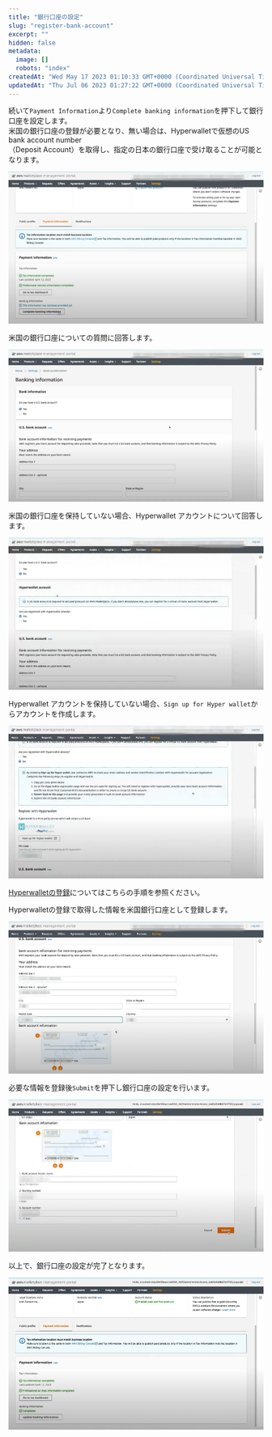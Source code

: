 ```yaml
---
title: "銀行口座の設定"
slug: "register-bank-account"
excerpt: ""
hidden: false
metadata: 
  image: []
  robots: "index"
createdAt: "Wed May 17 2023 01:10:33 GMT+0000 (Coordinated Universal Time)"
updatedAt: "Thu Jul 06 2023 01:27:22 GMT+0000 (Coordinated Universal Time)"
---
```

続いて`Payment Information`より`Complete banking information`を押下して銀行口座を設定します。  
米国の銀行口座の登録が必要となり、無い場合は、Hyperwalletで仮想のUS bank account number  
（Deposit Account）を取得し、指定の日本の銀行口座で受け取ることが可能となります。

![register-bank-account-1](/img/aws-marketplace-integration/register-bank-account/register-bank-account-1.png)

米国の銀行口座についての質問に回答します。

![register-bank-account-2](/img/aws-marketplace-integration/register-bank-account/register-bank-account-2.png)

米国の銀行口座を保持していない場合、Hyperwallet アカウントについて回答します。

![register-bank-account-3](/img/aws-marketplace-integration/register-bank-account/register-bank-account-3.png)

Hyperwallet アカウントを保持していない場合、`Sign up for Hyper wallet`からアカウントを作成します。

![register-bank-account-4](/img/aws-marketplace-integration/register-bank-account/register-bank-account-4.png)

[Hyperwalletの登録](./hyperwallet-registration)についてはこちらの手順を参照ください。

Hyperwalletの登録で取得した情報を米国銀行口座として登録します。

![register-bank-account-5](/img/aws-marketplace-integration/register-bank-account/register-bank-account-5.png)

必要な情報を登録後`Submit`を押下し銀行口座の設定を行います。

![register-bank-account-6](/img/aws-marketplace-integration/register-bank-account/register-bank-account-6.png)

以上で、銀行口座の設定が完了となります。

![register-bank-account-7](/img/aws-marketplace-integration/register-bank-account/register-bank-account-7.png)
